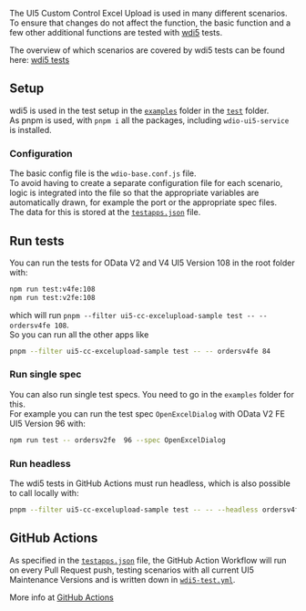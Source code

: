 The UI5 Custom Control Excel Upload is used in many different scenarios.  
To ensure that changes do not affect the function, the basic function and a few other additional functions are tested with [wdi5](https://github.com/ui5-community/wdi5) tests.

The overview of which scenarios are covered by wdi5 tests can be found here: [wdi5 tests](../SupportVersions.md#wdi5-tests)

## Setup

wdi5 is used in the test setup in the [`examples`](https://github.com/marianfoo/ui5-cc-excelUpload/tree/main/examples) folder in the [`test`](https://github.com/marianfoo/ui5-cc-excelUpload/tree/main/examples/test) folder.  
As pnpm is used, with `pnpm i` all the packages, including `wdio-ui5-service` is installed.  

### Configuration

The basic config file is the `wdio-base.conf.js` file.  
To avoid having to create a separate configuration file for each scenario, logic is integrated into the file so that the appropriate variables are automatically drawn, for example the port or the appropriate spec files.  
The data for this is stored at the [`testapps.json`](https://github.com/marianfoo/ui5-cc-excelUpload/blob/main/dev/testapps.json) file.

## Run tests

You can run the tests for OData V2 and V4 UI5 Version 108 in the root folder with:
````sh
npm run test:v4fe:108
npm run test:v2fe:108
````

which will run `pnpm --filter ui5-cc-excelupload-sample test -- -- ordersv4fe 108`.  
So you can run all the other apps like 

````sh
pnpm --filter ui5-cc-excelupload-sample test -- -- ordersv4fe 84
````


### Run single spec

You can also run single test specs. You need to go in the `examples` folder for this.  
For example you can run the test spec `OpenExcelDialog` with OData V2 FE UI5 Version 96 with:  

````sh
npm run test -- ordersv2fe  96 --spec OpenExcelDialog
````

### Run headless

The wdi5 tests in GitHub Actions must run headless, which is also possible to call locally with: 

````sh
pnpm --filter ui5-cc-excelupload-sample test -- -- --headless ordersv4fe 84
````

## GitHub Actions

As specified in the [`testapps.json`](https://github.com/marianfoo/ui5-cc-excelUpload/blob/main/dev/testapps.json) file, the GitHub Action Workflow will run on every Pull Request push, testing scenarios with all current UI5 Maintenance Versions and is written down in [`wdi5-test.yml`](https://github.com/marianfoo/ui5-cc-excelUpload/blob/main/.github/workflows/wdi5-test.yml).

More info at [GitHub Actions](./../Development/GitHubActions.md)
